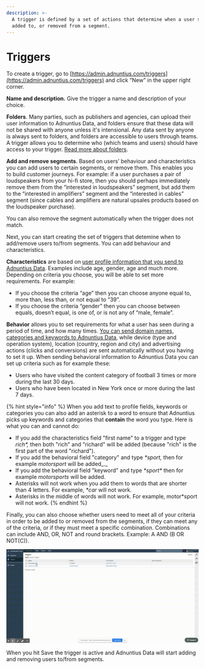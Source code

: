 ```yaml
---
description: >-
  A trigger is defined by a set of actions that determine when a user should be
  added to, or removed from a segment.
---
```


# Triggers

To create a trigger, go to [https://admin.adnuntius.com/triggers](https://admin.adnuntius.com/triggers) and click “New” in the upper right corner. 

**Name and description.** Give the trigger a name and description of your choice. 

**Folders**. Many parties, such as publishers and agencies, can upload their user information to Adnuntius Data, and folders ensure that these data will not be shared with anyone unless it's intensional. Any data sent by anyone is always sent to folders, and folders are accessible to users through teams. A trigger allows you to determine who \(which teams and users\) should have access to your trigger. [Read more about folders](folders.md). 

**Add and remove segments**. Based on users’ behaviour and characteristics you can add users to certain segments, or remove them. This enables you to build customer journeys. For example: if a user purchases a pair of loudspeakers from your hi-fi store, then you should perhaps immediately remove them from the “interested in loudspeakers” segment, but add them to the “interested in amplifiers” segment and the “interested in cables” segment \(since cables and amplifiers are natural upsales products based on the loudspeaker purchase\). 

You can also remove the segment automatically when the trigger does not match. 

Next, you can start creating the set of triggers that detemine when to add/remove users to/from segments. You can add behaviour and characteristics. 

**Characteristics** are based on [user profile information that you send to Adnuntius Data](../../api-documentation/javascript/page-views.md). Examples include age, gender, age and much more. Depending on criteria you choose, you will be able to set more requirements. For example:

* If you choose the criteria “age” then you can choose anyone equal to, more than, less than, or not equal to “39”. 
* If you choose the criteria “gender” then you can choose between equals, doesn’t equal, is one of, or is not any of “male, female”. 

**Behavior** allows you to set requirements for what a user has seen during a period of time, and how many times. [You can send domain names, categories and keywords to Adnuntius Data](../../api-documentation/javascript/profile-updates.md), while device \(type and operation system\), location \(country, region and city\) and advertising actions \(clicks and conversions\) are sent automatically without you having to set it up. When sending behavioral information to Adnuntius Data you can set up criteria such as for example these: 

* Users who have visited the content category of football 3 times or more during the last 30 days. 
* Users who have been located in New York once or more during the last 7 days.

{% hint style="info" %}
When you add text to profile fields, keywords or categories you can also add an asterisk to a word to ensure that Adnuntius picks up keywords and categories that **contain** the word you type. Here is what you can and cannot do:

* If you add the characteristics field "first name" to a trigger and type _rich\*,_ then both "rich" and "richard" will be added \(because "rich" is the first part of the word "richard"\).
* If you add the behavioral field "category" and type _\*sport,_ then for example _motorsport_ will be added_._
* If you add the behavioral field "keyword" and type _\*sport\*_ then for example _motorsports_ will be added. 
* Asterisks will not work when you add them to words that are shorter than 4 letters. For example, _\*car_ will not work.
* Asterisks in the middle of words will not work. For example, motor\*sport will not work. 
{% endhint %}

Finally, you can also choose whether users need to meet all of your criteria in order to be added to or removed from the segments, if they can meet any of the criteria, or if they must meet a specific combination. Combinations can include AND, OR, NOT and round brackets. Example: A AND \(B OR NOT\(C\)\).

![Example trigger.](../../../.gitbook/assets/202008-ad-triggers-gif.gif)

When you hit Save the trigger is active and Adnuntius Data will start adding and removing users to/from segments.

